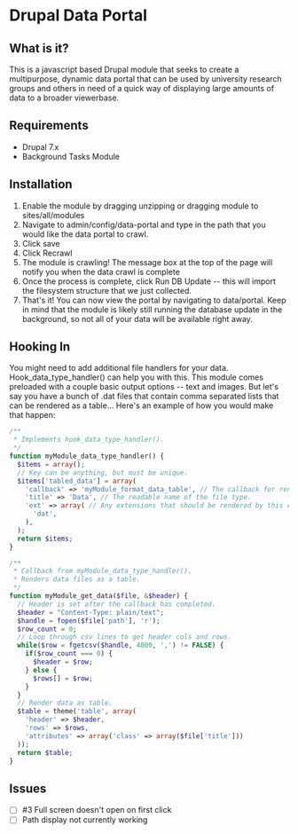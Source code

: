 Drupal Data Portal
===============

What is it?
--------------

This is a javascript based Drupal module that seeks to create
a multipurpose, dynamic data portal that can be used by
university research groups and others in need of a quick way
of displaying large amounts of data to a broader viewerbase.

Requirements
-------------------
* Drupal 7.x
* Background Tasks Module

Installation
---------------
1. Enable the module by dragging unzipping or dragging module to sites/all/modules
2. Navigate to admin/config/data-portal and type in the path that you would like the data portal to crawl.
3. Click save
4. Click Recrawl
5. The module is crawling! The message box at the top of the page will notify you when the data crawl is complete
6. Once the process is complete, click Run DB Update -- this will import the filesystem structure that we just collected.
7. That's it! You can now view the portal by navigating to data/portal. Keep in mind that the module is likely still running the database update in the background, so not all of your data will be available right away.

Hooking In
---------------
You might need to add additional file handlers for your data. Hook_data_type_handler() can help you with this. This module comes preloaded with a couple basic output options -- text and images. But let's say you have a bunch of .dat files that contain comma separated lists that can be rendered as a table... Here's an example of how you would make that happen:

```php
/**
 * Implements hook_data_type_handler().
 */
function myModule_data_type_handler() {
  $items = array();
  // Key can be anything, but must be unique.
  $items['tabled_data'] = array(
    'callback' => 'myModule_format_data_table', // The callback for rendering data.
    'title' => 'Data', // The readable name of the file type.
    'ext' => array( // Any extensions that should be rendered by this callback.
      'dat',
    ),
  );
  return $items;
}

/**
 * Callback from myModule_data_type_handler().
 * Renders data files as a table.
 */
function myModule_get_data($file, &$header) {
  // Header is set after the callback has completed.
  $header = "Content-Type: plain/text";
  $handle = fopen($file['path'], 'r');
  $row_count = 0;
  // Loop through csv lines to get header cols and rows.
  while($row = fgetcsv($handle, 4000, ',') != FALSE) {
    if($row_count === 0) {
      $header = $row;
    } else {
      $rows[] = $row;
    }
  }
  // Render data as table.
  $table = theme('table', array(
    'header' => $header,
    'rows' => $rows,
    'attributes' => array('class' => array($file['title']))
  ));
  return $table;
}
```

Issues
---------
* [ ] #3 Full screen doesn't open on first click
* [ ] Path display not currently working
